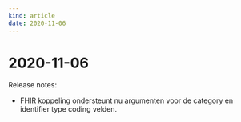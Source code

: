 ```yaml
---
kind: article
date: 2020-11-06
---
```


# 2020-11-06

Release notes:

* FHIR koppeling ondersteunt nu argumenten voor de category en identifier type coding velden.
